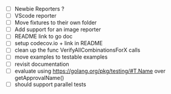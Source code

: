 - [ ] Newbie Reporters ?
- [ ] VScode reporter
- [ ] Move fixtures to their own folder
- [ ] Add support for an image reporter
- [ ] README link to go doc
- [ ] setup codecov.io + link in README
- [ ] clean up the func VerifyAllCombinationsForX calls
- [ ] move examples to testable examples
- [ ] revisit documentation
- [ ] evaluate using https://golang.org/pkg/testing/#T.Name over getApprovalName()
- [ ] should support parallel tests
